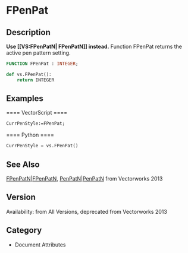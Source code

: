 # FPenPat

## Description
<b>Use [[VS:FPenPatN| FPenPatN]]  instead.</b>
Function FPenPat returns the active pen pattern setting.

```pascal
FUNCTION FPenPat : INTEGER;
```

```python
def vs.FPenPat():
    return INTEGER
```

## Examples
==== VectorScript ====
```pascal
CurrPenStyle:=FPenPat;
```
==== Python ====
```python
CurrPenStyle = vs.FPenPat()
```

## See Also
[FPenPatN|FPenPatN](FPenPatN|FPenPatN.md), [PenPatN|PenPatN](PenPatN|PenPatN.md)  from Vectorworks 2013

## Version
Availability: from All Versions, deprecated from Vectorworks 2013

## Category
* Document Attributes

